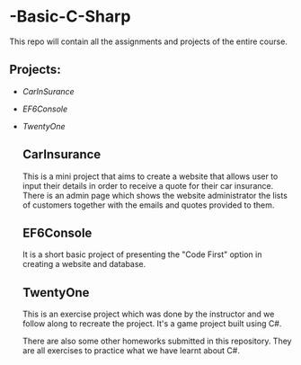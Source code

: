 # **-Basic-C-Sharp**
This repo will contain all the assignments and projects of the entire course.

## Projects:

* _CarInSurance_
* _EF6Console_
* _TwentyOne_


  ## CarInsurance
   This is a mini project that aims to create a website that allows user to input their details in order to receive
   a quote for their car insurance. There is an admin page which shows the website administrator the lists of customers
   together with the emails and quotes provided to them.

  ## EF6Console
    It is a short basic project of presenting the "Code First" option in creating a website and database.

  ## TwentyOne
    This is an exercise project which was done by the instructor and we follow along to recreate the project.
    It's a game project built using C#.


   There are also some other homeworks submitted in this repository. They are all exercises to practice what we have learnt
   about C#.
  

  


